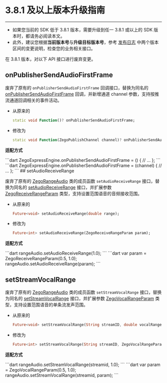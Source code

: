 # 3.8.1 及以上版本升级指南

- - -

<Warning title="注意">


- 如果您当前的 SDK 低于 3.8.1 版本，需要升级到任一 3.8.1 或以上的 SDK 版本时，都请务必阅读本文。
- 此外，建议您根据**当前版本号**与**升级目标版本号**，参考 [发布日志](https://doc-zh.zego.im/article/12552) 中两个版本区间的变更说明，检查您的业务相关接口。

</Warning>



在 3.8.1 版本，对以下 API 接口进行废弃变更。

## onPublisherSendAudioFirstFrame

废弃了原有的 `onPublisherSendAudioFirstFrame` 回调接口，替换为同名的 [onPublisherSendAudioFirstFrame](https://doc-zh.zego.im/unique-api/express-video-sdk/zh/dart_flutter/zego_express_engine/ZegoExpressEngine/onPublisherSendAudioFirstFrame.html) 回调，并新增通道 channel 参数，支持按推流通道回调相关的事件活动。
    
- 从原来的

    ```dart
    static void Function()? onPublisherSendAudioFirstFrame;
    ```

- 修改为

    ```dart
    static void Function(ZegoPublishChannel channel)? onPublisherSendAudioFirstFrame;
    ```

**适配方式**

<Tabs>
<Tab title="3.8.1 版本前">
```dart
    ZegoExpressEngine.onPublisherSendAudioFirstFrame = () {
        // ...
    };
    ```
</Tab>
<Tab title="3.8.1 版本及以上">
```dart
    ZegoExpressEngine.onPublisherSendAudioFirstFrame = (channel) {
        // ...
    };
    ```
</Tab>
</Tabs>
## setAudioReceiveRange

废弃了原有的 [ZegoRangeAudio](https://doc-zh.zego.im/unique-api/express-video-sdk/zh/dart_flutter/zego_express_engine/ZegoRangeAudio-class.html) 类的成员函数 `setAudioReceiveRange` 接口，替换为同名的 [setAudioReceiveRange](https://doc-zh.zego.im/unique-api/express-video-sdk/zh/dart_flutter/zego_express_engine/ZegoRangeAudio/setAudioReceiveRange.html) 接口，并扩展参数 [ZegoReceiveRangeParam](https://doc-zh.zego.im/unique-api/express-video-sdk/zh/dart_flutter/zego_express_engine/ZegoReceiveRangeParam-class.html) 类型，支持设置范围语音的音频接收范围。

    
- 从原来的

    ```dart
    Future<void> setAudioReceiveRange(double range);
    ```

- 修改为

    ```dart
    Future<int> setAudioReceiveRange(ZegoReceiveRangeParam param);
    ```

**适配方式**

<Tabs>
<Tab title="3.8.1 版本前">
```dart
rangeAudio.setAudioReceiveRange(1.0);
```
</Tab>
<Tab title="3.8.1 版本及以上">
```dart
var param = ZegoReceiveRangeParam(0.5, 1.0);
rangeAudio.setAudioReceiveRange(param);
```
</Tab>
</Tabs>


## setStreamVocalRange

废弃了原有的 [ZegoRangeAudio](https://doc-zh.zego.im/unique-api/express-video-sdk/zh/dart_flutter/zego_express_engine/ZegoRangeAudio-class.html) 类的成员函数 `setStreamVocalRange` 接口，替换为同名的 [setStreamVocalRange](https://doc-zh.zego.im/unique-api/express-video-sdk/zh/dart_flutter/zego_express_engine/ZegoRangeAudio/setStreamVocalRange.html) 接口，并扩展参数 [ZegoVocalRangeParam](https://doc-zh.zego.im/unique-api/express-video-sdk/zh/dart_flutter/zego_express_engine/ZegoVocalRangeParam-class.html) 类型，支持设置范围语音的单条流发声范围。

- 从原来的

    ```dart
    Future<void> setStreamVocalRange(String streamID, double vocalRange);
    ```

- 修改为

    ```dart
    Future<int> setStreamVocalRange(String streamID, ZegoVocalRangeParam param);
    ```

**适配方式**

<Tabs>
<Tab title="3.8.1 版本前">
```dart
rangeAudio.setStreamVocalRange(streamid, 1.0);
```
</Tab>
<Tab title="3.8.1 版本及以上">
```dart
var param = ZegoVocalRangeParam(0.5, 1.0);
rangeAudio.setStreamVocalRange(streamid, param);
```
</Tab>
</Tabs>
